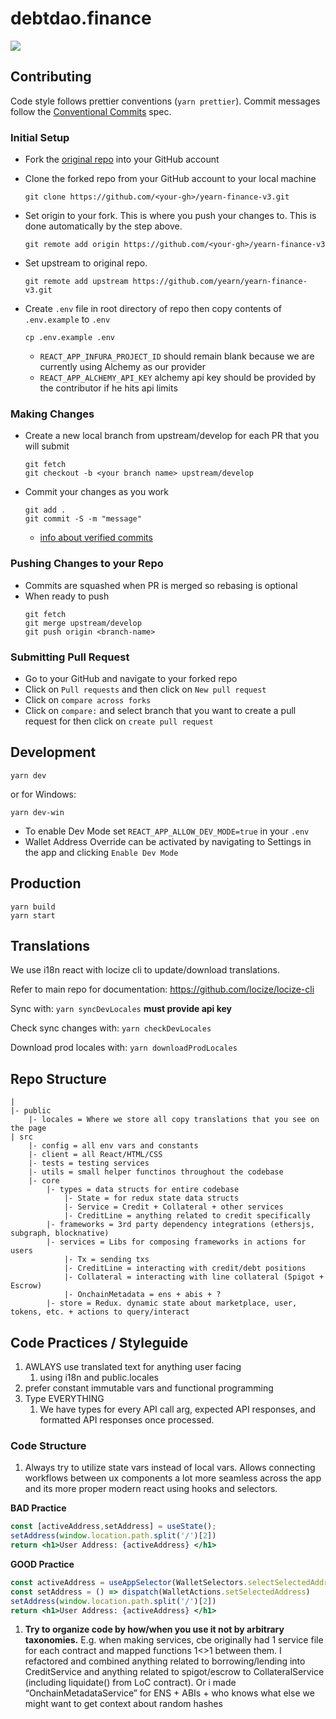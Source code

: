 # debtdao.finance

<img src="https://img.shields.io/badge/dynamic/json.svg?style=plastic&color=2096F3&label=locize&query=%24.translatedPercentage&url=https://api.locize.app/badgedata/1c6d6900-5989-49fe-b221-0001423041d2&suffix=%+translated&link=https://www.locize.com" />

## Contributing

Code style follows prettier conventions (`yarn prettier`). Commit messages follow the [Conventional Commits](https://www.conventionalcommits.org/en/v1.0.0/) spec.

### Initial Setup

- Fork the [original repo](https://github.com/yearn/yearn-finance-v3/) into your GitHub account
- Clone the forked repo from your GitHub account to your local machine

  ```
  git clone https://github.com/<your-gh>/yearn-finance-v3.git
  ```

- Set origin to your fork. This is where you push your changes to. This is done automatically by the step above.

  ```
  git remote add origin https://github.com/<your-gh>/yearn-finance-v3
  ```

- Set upstream to original repo.

  ```
  git remote add upstream https://github.com/yearn/yearn-finance-v3.git
  ```

- Create `.env` file in root directory of repo then copy contents of `.env.example` to `.env`
  ```
  cp .env.example .env
  ```
  - `REACT_APP_INFURA_PROJECT_ID` should remain blank because we are currently using Alchemy as our provider
  - `REACT_APP_ALCHEMY_API_KEY` alchemy api key should be provided by the contributor if he hits api limits

### Making Changes

- Create a new local branch from upstream/develop for each PR that you will submit
  ```
  git fetch
  git checkout -b <your branch name> upstream/develop
  ```
- Commit your changes as you work
  ```
  git add .
  git commit -S -m "message"
  ```
  - [info about verified commits](https://docs.github.com/en/github/authenticating-to-github/managing-commit-signature-verification)

### Pushing Changes to your Repo

- Commits are squashed when PR is merged so rebasing is optional
- When ready to push
  ```
  git fetch
  git merge upstream/develop
  git push origin <branch-name>
  ```

### Submitting Pull Request

- Go to your GitHub and navigate to your forked repo
- Click on `Pull requests` and then click on `New pull request`
- Click on `compare across forks`
- Click on `compare:` and select branch that you want to create a pull request for then click on `create pull request`

## Development

```
yarn dev
```

or for Windows:

```
yarn dev-win
```

- To enable Dev Mode set `REACT_APP_ALLOW_DEV_MODE=true` in your `.env`
- Wallet Address Override can be activated by navigating to Settings in the app and clicking `Enable Dev Mode`

## Production

```
yarn build
yarn start
```

## Translations

We use i18n react with locize cli to update/download translations.

Refer to main repo for documentation:
https://github.com/locize/locize-cli

Sync with: `yarn syncDevLocales` **must provide api key**

Check sync changes with: `yarn checkDevLocales`

Download prod locales with: `yarn downloadProdLocales`



## Repo Structure

```
|
|- public
	|- locales = Where we store all copy translations that you see on the page
| src
	|- config = all env vars and constants
	|- client = all React/HTML/CSS
	|- tests = testing services
	|- utils = small helper functinos throughout the codebase 
	|- core
		|- types = data structs for entire codebase
			|- State = for redux state data structs
			|- Service = Credit + Collateral + other services
			|- CreditLine = anything related to credit specifically
		|- frameworks = 3rd party dependency integrations (ethersjs, subgraph, blocknative)
		|- services = Libs for composing frameworks in actions for users
			|- Tx = sending txs
			|- CreditLine = interacting with credit/debt positions
			|- Collateral = interacting with line collateral (Spigot + Escrow)
			|- OnchainMetadata = ens + abis + ?
		|- store = Redux. dynamic state about marketplace, user, tokens, etc. + actions to query/interact

```

## Code Practices / Styleguide

1. AWLAYS use translated text for anything user facing
    1. using i18n and public.locales
2. prefer constant immutable vars and functional programming
3. Type EVERYTHING
    1. We have types for every API call arg, expected API responses, and formatted API responses once processed.

### Code Structure

1. Always try to utilize state vars instead of local vars. Allows connecting workflows between ux components a lot more seamless across the app and its more proper modern react using hooks and selectors.

**BAD Practice** 

```jsx
const [activeAddress,setAddress] = useState();
setAddress(window.location.path.split('/')[2])
return <h1>User Address: {activeAddress} </h1>
```

**GOOD Practice**

```jsx
const activeAddress = useAppSelector(WalletSelectors.selectSelectedAddress)
const setAddress = () => dispatch(WalletActions.setSelectedAddress)
setAddress(window.location.path.split('/')[2])
return <h1>User Address: {activeAddress} </h1>
```

1. **Try to organize code by how/when you use it not by arbitrary taxonomies.** E.g. when making services, cbe originally had 1 service file for each contract and mapped functions 1<>1 between them. I refactored and combined anything related to borrowing/lending into CreditService and anything related to spigot/escrow to CollateralService (including liquidate() from LoC contract). Or i made “OnchainMetadataService” for ENS + ABIs + who knows what else we might want to get context about random hashes
